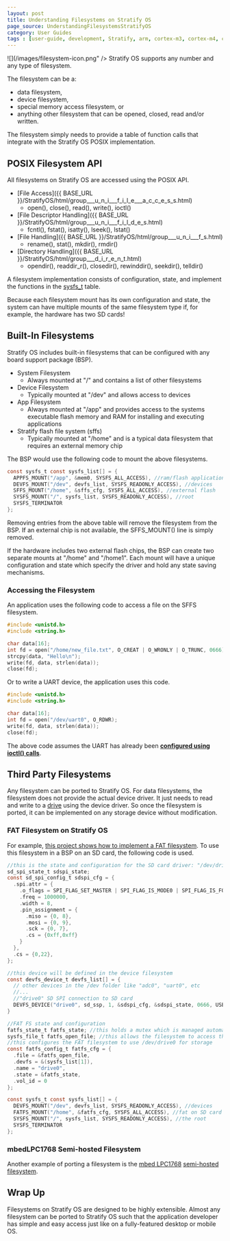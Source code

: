 ```yaml
---
layout: post
title: Understanding Filesystems on Stratify OS
page_source: UnderstandingFilesystemsStratifyOS
category: User Guides
tags : [user-guide, development, Stratify, arm, cortex-m3, cortex-m4, cortex-m7, programming]
---
```


![](/images/filesystem-icon.png" />
Stratify OS supports any number and any type of filesystem. 

The filesystem can be a:

- data filesystem,
- device filesystem,
- special memory access filesystem, or
- anything other filesystem that can be opened, closed, read and/or written.

The filesystem simply needs to provide a table of function calls that integrate with the Stratify OS POSIX implementation.

## POSIX Filesystem API

All filesystems on Stratify OS are accessed using the POSIX API.

- [File Access]({{ BASE_URL }}/StratifyOS/html/group___u_n_i___f_i_l_e___a_c_c_e_s_s.html)
  - open(), close(), read(), write(), ioctl()
- [File Descriptor Handling]({{ BASE_URL }}/StratifyOS/html/group___u_n_i___f_i_l_d_e_s.html)
  - fcntl(), fstat(), isatty(), lseek(), lstat()
- [File Handling]({{ BASE_URL }}/StratifyOS/html/group___u_n_i___f_s.html)
  - rename(), stat(), mkdir(), rmdir()
- [Directory Handling]({{ BASE_URL }}/StratifyOS/html/group___d_i_r_e_n_t.html)
  - opendir(), readdir_r(), closedir(), rewinddir(), seekdir(), telldir()

A filesystem implementation consists of configuration, state, and implement the functions in the <a href="https://github.com/StratifyLabs/StratifyOS/blob/master/include/sos/fs/sysfs.h" target="_blank">sysfs_t</a> table.

<div class="alert alert-info">
Because each filesystem mount has its own configuration and state, the system can have multiple mounts of the same filesystem type if, for example, the hardware has two SD cards!
</div>

## Built-In Filesystems

Stratify OS includes built-in filesystems that can be configured with any board support package (BSP).

- System Filesystem
  - Always mounted at "/" and contains a list of other filesystems
- Device Filesystem
  - Typically mounted at "/dev" and allows access to devices
- App Filesystem
  - Always mounted at "/app" and provides access to the systems executable flash memory and RAM for installing and executing applications
- Stratify flash file system (sffs)
  - Typically mounted at "/home" and is a typical data filesystem that requires an external memory chip

The BSP would use the following code to mount the above filesystems.

```c
const sysfs_t const sysfs_list[] = {
  APPFS_MOUNT("/app", &mem0, SYSFS_ALL_ACCESS), //ram/flash applications
  DEVFS_MOUNT("/dev", devfs_list, SYSFS_READONLY_ACCESS), //devices
  SFFS_MOUNT("/home", &sffs_cfg, SYSFS_ALL_ACCESS), //external flash
  SYSFS_MOUNT("/", sysfs_list, SYSFS_READONLY_ACCESS), //root
  SYSFS_TERMINATOR
};
```

Removing entries from the above table will remove the filesystem from the BSP. If an external chip is not available, the SFFS_MOUNT() line is simply removed.

If the hardware includes two external flash chips, the BSP can create two separate mounts at "/home" and "/home1". Each mount will have a unique configuration and state which specify the driver and hold any state saving mechanisms.

### Accessing the Filesystem

An application uses the following code to access a file on the SFFS filesystem.

```c
#include <unistd.h>
#include <string.h>

char data[16];
int fd = open("/home/new_file.txt", O_CREAT | O_WRONLY | O_TRUNC, 0666);
strcpy(data, "Hello\n");
write(fd, data, strlen(data));
close(fd);
```

Or to write a UART device, the application uses this code.

```c
#include <unistd.h>
#include <string.h>

char data[16];
int fd = open("/dev/uart0", O_RDWR);
write(fd, data, strlen(data));
close(fd);
```

<div class="alert alert-info">
The above code assumes the UART has already been <b><a href="{{ BASE_URL }}/user%20guides/2018/02/10/Understanding-Device-Drivers/">configured using ioctl() calls</a></b>.
</div>

## Third Party Filesystems

Any filesystem can be ported to Stratify OS. For data filesystems, the filesystem does not provide the actual device driver. It just needs to read and write to a [drive](http://localhost:4001/StratifyOS/html/group___d_r_i_v_e.html) using the device driver. So once the filesystem is ported, it can be implemented on any storage device without modification.

### FAT Filesystem on Stratify OS

For example, <a href="https://github.com/StratifyLabs/StratifyOS-fatfs" target="_blank">this project shows how to implement a FAT filesystem</a>. To use this filesystem in a BSP on an SD card, the following code is used.

```c
//this is the state and configuration for the SD card driver: "/dev/drive0"
sd_spi_state_t sdspi_state;
const sd_spi_config_t sdspi_cfg = {
  .spi.attr = {
    .o_flags = SPI_FLAG_SET_MASTER | SPI_FLAG_IS_MODE0 | SPI_FLAG_IS_FORMAT_SPI,
    .freq = 1000000,
    .width = 8,
    .pin_assignment = {
      .miso = {0, 8},
      .mosi = {0, 9},
      .sck = {0, 7},
      .cs = {0xff,0xff}
    }
  },
  .cs = {0,22},
};

//this device will be defined in the device filesystem
const devfs_device_t devfs_list[] = {
  // other devices in the /dev folder like "adc0", "uart0", etc
  //...
  //"drive0" SD SPI connection to SD card
  DEVFS_DEVICE("drive0", sd_ssp, 1, &sdspi_cfg, &sdspi_state, 0666, USER_ROOT, S_IFBLK)
}

//FAT FS state and configuration
fatfs_state_t fatfs_state; //this holds a mutex which is managed automatically by the OS
sysfs_file_t fatfs_open_file; //this allows the filesystem to access the device driver
//this configures the FAT filesystem to use /dev/drive0 for storage
const fatfs_config_t fatfs_cfg = {
  .file = &fatfs_open_file,
  .devfs = &(sysfs_list[1]),
  .name = "drive0",
  .state = &fatfs_state,
  .vol_id = 0
};

const sysfs_t const sysfs_list[] = {
  DEVFS_MOUNT("/dev", devfs_list, SYSFS_READONLY_ACCESS), //devices
  FATFS_MOUNT("/home", &fatfs_cfg, SYSFS_ALL_ACCESS), //fat on SD card
  SYSFS_MOUNT("/", sysfs_list, SYSFS_READONLY_ACCESS), //the root
  SYSFS_TERMINATOR
};

```

### mbedLPC1768 Semi-hosted Filesystem

Another example of porting a filesystem is the <a href="https://github.com/StratifyLabs/mbedLPC1768" target="_blank">mbed LPC1768</a> <a href="https://github.com/StratifyLabs/mbedLPC1768/blob/master/src/localfs.h" target="_blank">semi-hosted filesystem</a>.

## Wrap Up

Filesystems on Stratify OS are designed to be highly extensible. Almost any filesystem can be ported to Stratify OS such that the application developer has simple and easy access just like on a fully-featured desktop or mobile OS.


